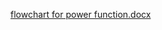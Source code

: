 [flowchart for power function.docx](https://github.com/user-attachments/files/17966012/flowchart.for.power.function.docx)
